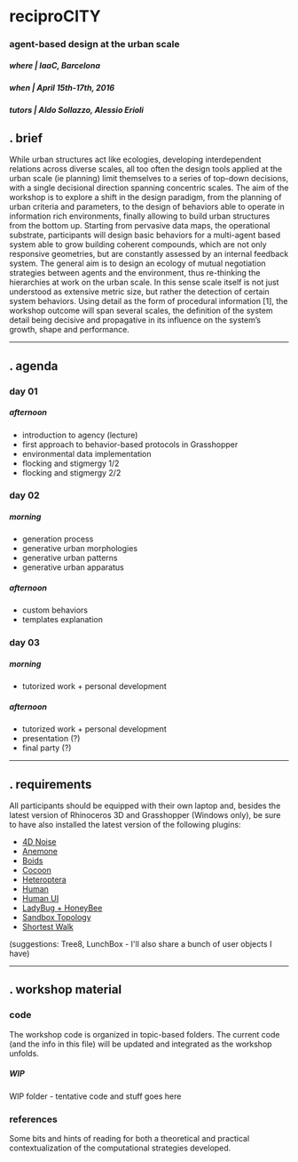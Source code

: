 # reciproCITY

### agent-based design at the urban scale

##### _where_ | IaaC, Barcelona
##### _when_ | April 15th-17th, 2016
##### _tutors_ | Aldo Sollazzo, Alessio Erioli

## . brief

While urban structures act like ecologies, developing interdependent relations across diverse scales, all too often the design tools applied at the urban scale (ie planning) limit themselves to a series of top-down decisions, with a single decisional direction spanning concentric scales.
The aim of the workshop is to explore a shift in the design paradigm, from the planning of urban criteria and parameters, to the design of behaviors able to operate in information rich environments, finally allowing to build urban structures from the bottom up.
Starting from pervasive data maps, the operational substrate, participants will design basic behaviors for a multi-agent based system able to grow building coherent compounds, which are not only responsive geometries, but are constantly assessed by an internal feedback system.
The general aim is to design an ecology of mutual negotiation strategies between agents and the environment, thus re-thinking the hierarchies at work on the urban scale. In this sense scale itself is not just understood as extensive metric size, but rather the detection of certain system behaviors.
Using detail as the form of procedural information [1], the workshop outcome will span several scales, the definition of the system detail being decisive and propagative in its influence on the system’s growth, shape and performance.

---

## . agenda

### day 01
##### _afternoon_

+ introduction to agency (lecture)
+ first approach to behavior-based protocols in Grasshopper
+ environmental data implementation
+ flocking and stigmergy 1/2
+ flocking and stigmergy 2/2

### day 02

##### _morning_

+ generation process
+ generative urban morphologies
+ generative urban patterns
+ generative urban apparatus 

##### _afternoon_

+ custom behaviors
+ templates explanation

### day 03

##### _morning_

+ tutorized work + personal development

##### _afternoon_

+ tutorized work + personal development
+ presentation (?)
+ final party (?)

---

## . requirements

All participants should be equipped with their own laptop and, besides the latest version of Rhinoceros 3D and Grasshopper (Windows only), be sure to have also installed the latest version of the following plugins:

+ [4D Noise](http://www.food4rhino.com/project/4dnoise)
+ [Anemone](http://www.food4rhino.com/project/anemone)
+ [Boids](http://www.food4rhino.com/project/boid)
+ [Cocoon](http://www.bespokegeometry.com/2015/07/22/cocoon/)
+ [Heteroptera](http://www.food4rhino.com/project/heteroptera)
+ [Human](http://www.food4rhino.com/project/human)
+ [Human UI](http://www.food4rhino.com/project/human-ui)
+ [LadyBug + HoneyBee](http://www.food4rhino.com/project/ladybug-honeybee)
+ [Sandbox Topology](http://www.food4rhino.com/project/sandboxtopo)
+ [Shortest Walk](http://www.food4rhino.com/project/shortestwalkgh)

(suggestions: Tree8, LunchBox - I'll also share a bunch of user objects I have)

---

## . workshop material

### code

The workshop code is organized in topic-based folders. The current code (and the info in this file) will be updated and integrated as the workshop unfolds.

##### WIP
WIP folder - tentative code and stuff goes here


### references

Some bits and hints of reading for both a theoretical and practical contextualization of the computational strategies developed.